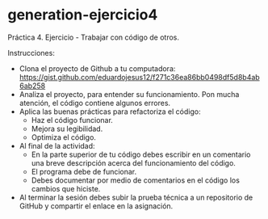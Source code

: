 # generation-ejercicio4
Práctica 4. Ejercicio - Trabajar con código de otros.

Instrucciones:

- Clona el proyecto de Github a tu computadora: https://gist.github.com/eduardojesus12/f271c36ea86bb0498df5d8b4ab6ab258 
- Analiza el proyecto, para entender su funcionamiento. Pon mucha atención, el código contiene algunos errores.
- Aplica las buenas prácticas para refactoriza el código:
  - Haz el código funcionar.
  - Mejora su legibilidad.
  - Optimiza el código.
- Al final de la actividad:
  - En la parte superior de tu código debes escribir en un comentario una breve descripción acerca del funcionamiento del código.
  - El programa debe de funcionar.
  - Debes documentar por medio de comentarios en el código los cambios que hiciste.
- Al terminar la sesión debes subir la prueba técnica a un repositorio de GitHub y compartir el enlace en la asignación.
